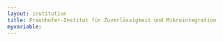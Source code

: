 ```yaml
---
layout: institution
title: Fraunhofer-Institut für Zuverlässigkeit und Mikrointegration
myvariable: 
---
```


